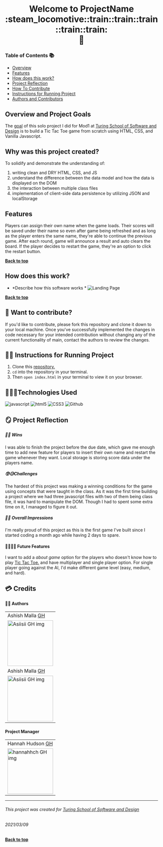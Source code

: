 <h1 align="center">Welcome to ProjectName 
  <div align="center">
  :steam_locomotive::train::train::train::train::train:
  </div>👋
</h1>

### Table of Contents :books:
- [Overview](#overview-and-project-goals)
- [Features](#features)
- [How does this work?](#how-does-this-work)
- [Project Reflection](#project-reflection)
- [How To Contribute](#want-to-contribute)
- [Instructions for Running Project](#Instructions-for-running-project)
- [Authors and Contributors](#credits)

## Overview and Project Goals
The [goal](https://frontend.turing.io/projects/module-1/tic-tac-toe-solo.html) of this solo project I did for Mod1 at [Turing School of Software and Design](https://turing.io/) is to build a Tic Tac Toe game from scratch using HTML, CSS, and Vanilla Javascript.

## Why was this project created?
To solidify and demonstrate the understanding of:
1. writing clean and DRY HTML, CSS, and JS
2. understand the difference between the data model and how the data is displayed on the DOM
3. the interaction between multiple class files
4. implementation of client-side data persistence by utilizing JSON and localStorage

## Features
Players can assign their own name when the game loads. Their scores will be saved under their name so even after game being refreshed and as long as the player enters the same name, they're able to continue the previous game. After each round, game will announce a result and auto clears the board. If the player decides to restart the game, they're an option to click the restart button.

**[Back to top](#table-of-contents)**

## How does this work?
- *Describe how this software works *
![Landing Page](readme-img-folder/landing-pg.gif)


**[Back to top](#table-of-contents)**

## 🤝 Want to contribute?
If you'd like to contribute, please fork this repository and clone it down to your local machine. Once you've successfully implemented the changes in code necessary for your intended contribution without changing any of the current functionality of main, contact the authors to review the changes.

## 🏃💨 Instructions for Running Project
1. Clone this [repository.](https://github.com/asiisii/tic-tac-toe)
2. `cd` into the repository in your terminal.
3. Then `open index.html` in your terminal to view it on your browser.

## 🧑🏽‍🔧Technologies Used
<p align="left">
  <img src="https://img.shields.io/badge/javascript%20-%23323330.svg?&style=for-the-badge&logo=javascript&logoColor=%23F7DF1E" alt="javascript" />
  <img src="https://img.shields.io/badge/html5%20-%23E34F26.svg?&style=for-the-badge&logo=html5&logoColor=white" alt="html5"/>
  <img src="https://img.shields.io/badge/css3%20-%231572B6.svg?&style=for-the-badge&logo=css3&logoColor=white" alt="CSS3"/>
  <img src="https://img.shields.io/badge/GitHub-100000?style=for-the-badge&logo=github&logoColor=white" alt="Github" />
</p>

## 🪞 Project Reflection

##### 🥳🎉 Wins
I was able to finish the project before the due date, which gave me enough time to add new feature for players to insert their own name and restart the game whenever they want. Local storage is storing score data under the players name.

##### 😰😥Challenges
The hardest of this project was making a winning conditions for the game using concepts that were taught in the class. As it was the first time building a project where we had three javascript files with two of them being class file, it was hard to manipulate the DOM. Though I had to spent some extra time on it, I managed to figure it out.

##### 🧐💬 Overall Impressions
I'm really proud of this project as this is the first game I've built since I started coding a month ago while having 2 days to spare.

#### 🔮👨🏽‍🔬 Future Features
I want to add a *about game* option for the players who doesn't know how to play [Tic Tac Toe.](https://www.exploratorium.edu/brain_explorer/tictactoe.html) and have multiplayer and single player option. For single player going against the AI, I'd make different game level (easy, medium, and hard).

## 💳 Credits
#### ✍🏼 Authors
<table>
    <tr>
        <td> Ashish Malla <a href="https://github.com/asiisii">GH</td>
    </tr>
    </tr>
    <td><img src="https://avatars.githubusercontent.com/u/36644181?s=400&u=bac07fd62de7d01a09ce8f27f88590d5caa202df&v=4" alt="Asiisii GH img"
 width="150" height="auto" /></td>
    </tr>
    <tr>
        <td> Ashish Malla <a href="https://github.com/asiisii">GH</td>
    </tr>
    </tr>
    <td><img src="https://avatars.githubusercontent.com/u/36644181?s=400&u=bac07fd62de7d01a09ce8f27f88590d5caa202df&v=4" alt="Asiisii GH img"
 width="150" height="auto" /></td>
    </tr>
</table>

#### Project Manager
<table>
    <tr>
         <td> Hannah Hudson <a href="https://github.com/hannahhch">GH</td>
    </tr>
    </tr>
    <td><img src="https://avatars.githubusercontent.com/u/26528259?s=400&u=fa83afc7263cd5ba9b3a9f07e8ae78543c359063&v=4" alt="hannahhch GH img"
 width="150" height="auto" /></td>
</tr>
</table>

**************************************************************************
###### This project was created for [Turing School of Software and Design](https://turing.io/)
###### 2021/03/09
**[Back to top](#table-of-contents)**
